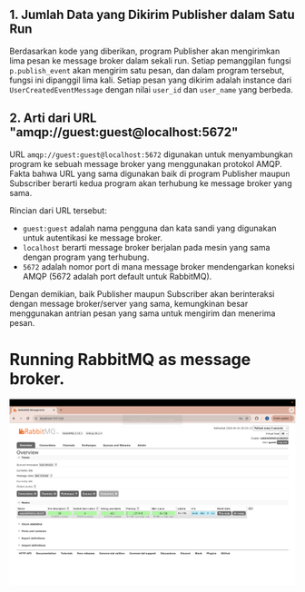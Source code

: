 ## 1. Jumlah Data yang Dikirim Publisher dalam Satu Run

Berdasarkan kode yang diberikan, program Publisher akan mengirimkan lima pesan ke message broker dalam sekali run. Setiap pemanggilan fungsi `p.publish_event` akan mengirim satu pesan, dan dalam program tersebut, fungsi ini dipanggil lima kali. Setiap pesan yang dikirim adalah instance dari `UserCreatedEventMessage` dengan nilai `user_id` dan `user_name` yang berbeda.

## 2. Arti dari URL "amqp://guest:guest@localhost:5672"

URL `amqp://guest:guest@localhost:5672` digunakan untuk menyambungkan program ke sebuah message broker yang menggunakan protokol AMQP. Fakta bahwa URL yang sama digunakan baik di program Publisher maupun Subscriber berarti kedua program akan terhubung ke message broker yang sama.

Rincian dari URL tersebut:

- `guest:guest` adalah nama pengguna dan kata sandi yang digunakan untuk autentikasi ke message broker.
- `localhost` berarti message broker berjalan pada mesin yang sama dengan program yang terhubung.
- `5672` adalah nomor port di mana message broker mendengarkan koneksi AMQP (5672 adalah port default untuk RabbitMQ).

Dengan demikian, baik Publisher maupun Subscriber akan berinteraksi dengan message broker/server yang sama, kemungkinan besar menggunakan antrian pesan yang sama untuk mengirim dan menerima pesan.

# Running RabbitMQ as message broker.
![Alt text](image/ss1.png)